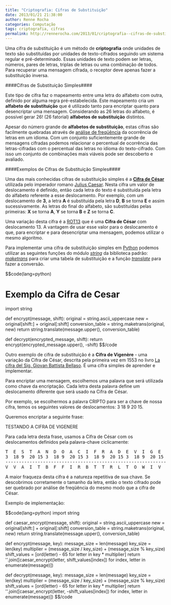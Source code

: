 ```yaml
---
title: "Criptografia: Cifras de Substituição"
date: 2013/01/21 21:38:00
author: Renne Rocha
categories: Computação
tags: criptografia, cifras
permalink: http://rennerocha.com/2013/01/criptografia--cifras-de-substituicao
---
```

Uma cifra de substituição é um método de **criptografia** onde unidades de texto são substituídas
por unidades de texto-cifrados seguindo um sistema regular e pré-determinado. Essas unidades de texto
podem ser letras, números, pares de letras, triplas de letras ou uma combinação de todos.
Para recuperar uma mensagem cifrada, o receptor deve apenas fazer a substituição inversa.

####Cifras de Substituição Simples####

Este tipo de cifra faz o mapeamento entre uma letra do alfabeto com outra, definido por alguma regra pré-estabelecida.
Este mapeamento cria um **alfabeto de substituição** que é utilizado tanto para encriptar quanto para desencriptar uma
mensagem. Considerando as 26 letras do alfabeto, é possível gerar 26! (26 fatorial) **alfabetos de substituição**
distintos.

Apesar do número grande de **alfabetos de substituição**, estas cifras são facilmente quebradas
através de [análise de freqüência](http://pt.wikipedia.org/wiki/An%C3%A1lise_de_frequ%C3%AAncia) da ocorrência de
letras em um idioma. Com um conjunto suficientemente grande de mensagens cifradas podemos
relacionar o percentual de ocorrência das letras-cifradas com o percentual das letras no idioma do
texto-cifrado. Com isso um conjunto de combinações mais viáveis pode ser descoberto e avaliado.

####Exemplos de Cifras de Substituição Simples####

Uma das mais conhecidas cifras de substituição simples é a **[Cifra de César](http://en.wikipedia.org/wiki/Caesar_cipher)**
utilizada pelo imperador romano [Julius Caesar](http://en.wikipedia.org/wiki/Julius_Caesar). Nesta cifra um valor de
deslocamento é definido, então cada letra do texto é substituída pela letra do alfabeto referente a esse
deslocamento. Por exemplo, com um deslocamento de **3**, a letra **A** é substituída pela letra **D**,
**B** se torna **E** e assim sucessivamente. As letras do final do alfabeto, são substituídas pelas primeiras: **X** se torna
**A**, **Y** se torna **B** e **Z** se torna **C**.

Uma variação desta cifra é a [ROT13](http://en.wikipedia.org/wiki/ROT13) que é uma **Cifra de César** com deslocamento
13. A vantagem de usar esse valor para o deslocamento é que, para encriptar e para desencriptar uma mensagem, podemos
utilizar o mesmo algoritmo.

Para implementar uma cifra de substituição simples em [Python](http://python.org) podemos utilizar as seguintes funções
do módulo _[string](http://docs.python.org/2/library/string.html#module-string)_ da biblioteca padrão:
_[maketrans](http://docs.python.org/2/library/string.html#string.maketrans)_ para criar uma tabela de substituição
e a função _[translate](http://docs.python.org/2/library/string.html#string.translate)_ para fazer a conversão.

$$code(lang=python)
# Exemplo da Cifra de Cesar
import string

def encrypt(message, shift):
    original = string.ascii_uppercase
    new = original[shift:] + original[:shift]
    conversion_table = string.maketrans(original, new)
    return string.translate(message.upper(), conversion_table)

def decrypt(encrypted_message, shift):
    return encrypt(encrypted_message.upper(), -shift)
$$/code

Outro exemplo de cifra de substituição é a **Cifra de Vigenère** - uma variação da Cifra de César, descrita pela primeira vez em 1553 no livro
[La cifra del Sig. Giovan Battista Bellaso](http://en.wikipedia.org/wiki/Giovan_Battista_Bellaso). É uma cifra
simples de aprender e implementar.

Para encriptar uma mensagem, escolhemos uma palavra que será utilizada
como chave da encriptação. Cada letra desta palavra define um deslocamento
diferente que será usado na Cifra de César.

Por exemplo, se escolhermos a palavra CRIPTO para ser a chave de nossa cifra, temos os seguintes valores de deslocamentos: 3 18 9 20 15.

Queremos encriptar a seguinte frase:

TESTANDO A CIFRA DE VIGENERE

Para cada letra desta frase, usamos a Cifra de César com os deslocamentos
definidos pela palavra-chave ciclicamente:

<pre>
T  E  S  T  A  N  D  O  A  C  I  F  R  A  D  E  V  I  G  E  N  E  R  E
3  18 9  20 15 3  18 9  20 15 3  18 9  20 15 3  18 9  20 15 3  18 9  20
-----------------------------------------------------------------------
V  V  A  I  T  B  F  F  I  R  B  T  T  R  L  T  O  W  I  V  V  T  K  S
</pre>

A maior fraqueza desta cifra é a natureza repetitiva de sua chave. Se descobrimos corretamente o tamanho da letra, então o texto cifrado pode ser 
quebrado por análise de freqüência do mesmo modo que a cifra de César.

Exemplo de implementação:

$$code(lang=python)
import string

def caesar_encrypt(message, shift):
    original = string.ascii_uppercase
    new = original[shift:] + original[:shift]
    conversion_table = string.maketrans(original, new)
    return string.translate(message.upper(), conversion_table)

def encrypt(message, key):
    message_size = len(message)
    key_size = len(key)
    multiplier = (message_size / key_size) + (message_size % key_size)
    shift_values = [ord(letter) - 65 for letter in key * multiplier]
    return ''.join([caesar_encrypt(letter, shift_values[index]) for index, letter in enumerate(message)])

def decrypt(message, key):
    message_size = len(message)
    key_size = len(key)
    multiplier = (message_size / key_size) + (message_size % key_size)
    shift_values = [ord(letter) - 65 for letter in key * multiplier]
    return ''.join([caesar_encrypt(letter, -shift_values[index]) for index, letter in enumerate(message)])
$$/code

